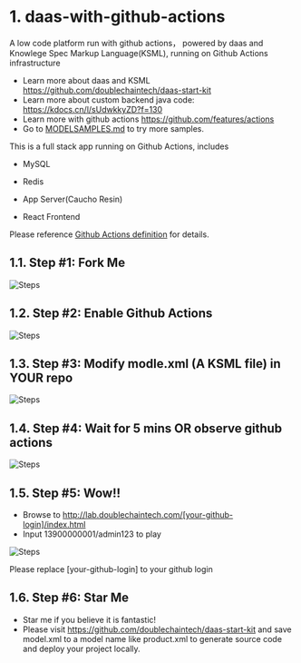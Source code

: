 


# 1. daas-with-github-actions
A low code platform run with github actions， powered by daas and Knowlege Spec Markup Language(KSML), running on Github Actions infrastructure

* Learn more about daas and KSML https://github.com/doublechaintech/daas-start-kit
* Learn more about custom backend java code: https://kdocs.cn/l/sUdwkkyZD?f=130
* Learn more with github actions https://github.com/features/actions
* Go to [MODELSAMPLES.md](/MODELSAMPLES.md) to try more samples.

This is a full stack app running on Github Actions, includes

* MySQL

* Redis
* App Server(Caucho Resin)
* React Frontend

Please reference [Github Actions definition](.github/workflows/daas.yml)  for details.


## 1.1. Step #1: Fork Me

![Steps](/doc/step-01.jpg)

## 1.2. Step #2: Enable Github Actions

![Steps](/doc/step-02.jpg)

## 1.3. Step #3: Modify modle.xml (A KSML file) in YOUR repo

![Steps](/doc/step-03.jpg)

## 1.4. Step #4: Wait for 5 mins OR observe github actions

![Steps](/doc/step-04.jpg)


## 1.5. Step #5: Wow!! 

* Browse to http://lab.doublechaintech.com/[your-github-login]/index.html
* Input 13900000001/admin123 to play


![Steps](/doc/final-ui.jpg)

Please replace [your-github-login] to your github login



## 1.6. Step #6: Star Me

* Star me if you believe it is fantastic! 
* Please visit https://github.com/doublechaintech/daas-start-kit and save model.xml to a model name like product.xml to generate source code and deploy your project locally.




